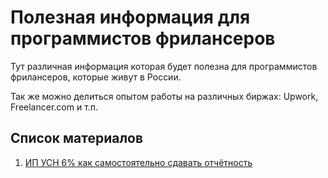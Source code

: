 # Полезная информация для программистов фрилансеров

Тут различная информация которая будет полезна для программистов фрилансеров, которые живут в России.

Так же можно делиться опытом работы на различных биржах: Upwork, Freelancer.com и т.п.

## Список материалов

1. [ИП УСН 6% как самостоятельно сдавать отчётность](ip_usn_6_self.md)
